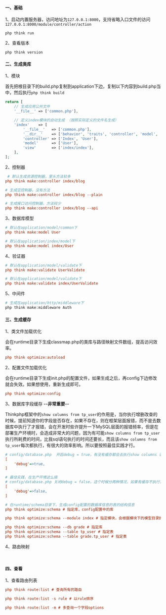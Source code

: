 #### 一、基础

1、启动内置服务器，访问地址为`127.0.0.1:8000`，支持省略入口文件的访问`127.0.0.1:8000/module/controller/action`

```
php think run
```

2、查看版本

```
php think version
```

#### 二、生成类库

1、模块

​	首先把根目录下的build.php复制到application下边，复制以下内容到build.php当中，然后执行`php think build`

```php
return [
    // 生成应用公共文件
    '__file__' => ['common.php'],

    // 定义index模块的自动生成 （按照实际定义的文件名生成）
    'index'    => [
        '__file__'   => ['common.php'],
        '__dir__'    => ['behavior', 'traits', 'controller', 'model', 'view'],
        'controller' => ['Index', 'User'],
        'model'      => ['User'],
        'view'       => ['index/index'],
    ],
];
```

2、控制器

```ini
 # 默认生成资源控制器，里头方法较多
php think make:controller index/blog          

# 生成空控制器，没有方法
php think make:controller index/blog --plain

# 生成接口访问控制器，方法较少
php think make:controller index/blog --api
```

3、数据库模型

```ini
# 默认在application/model/common下
php think make:model User

# 默认在application/index/model下
php think make:model index/User
```

4、验证器

```ini
# 默认在application/model/validate下
php think make:validate UserValidate

# 默认在application/model/validate下
php think make:validate index/UserValidate
```

5、中间件

```php
# 生成在application/http/middleware下
php think make:middleware Auth
```

#### 三、生成缓存

1、类文件加载优化

​	会在runtime目录下生成classmap.php的类库与路径映射文件数组，提高访问效率。

```ini
php think optimize:autoload
```

2、配置文件加载优化

​	会在runtime目录下生成init.php的配置文件，如果生成之后，再config下边修改就会失效。如果想使用，重新生成即可。

```ini
php think optimize:config
```

3、数据库字段缓存 **--非常重要--**

​	Thinkphp框架中的`show columns from tp_user`的作用是，当你执行增删改查的时候，提前知道你的字段是否存在，如果不存在，则在框架层面报错，而不是去数据库中执行了才报错，会在开发时些许提升一下MySQL层面的报错频率，但是在部署生产环境时，会造成非常大的问题，因为有可能`show columns from tp_user`执行所耗费的时间，比我sql语句执行的时间还要长，而且该`show columns from tp_user`每次都执行，有很大的效率影响。所以要按照最佳实践才行。

```ini
# config/database.php  开启debug = true，有没有缓存都会去执行show columns 语句，开发模式这么弄
[
	'debug'=>true,
]

# 最佳实践，在生产环境这么搞
# config/database.php 关闭debug = false，这个时候分两种情况，如果有缓存不执行，没有缓存执行
[
	'debug'=>false,
]

# 在runtime/schema目录下，生成config配置的数据库信息的表的结构信息
php think optimize:schema # 指定库，config配置中的库

php think optimize:schema --module index # 指定模块，会根据模块下的模型目录的类依次执行

php think optimize:schema --db grade # 指定库
php think optimize:schema --table tp_user # 指定表
php think optimize:schema --table grade.tp_user # 指定表
```

4、路由映射

​	

#### 四、查看

1、查看路由列表

```ini
php think route:list # 查询所有的路由

php think route:list -s rule # 以rule排序

php think route:list -m # 多查询一个字段options
```





